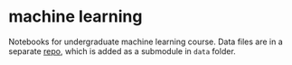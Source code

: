 # machine learning
Notebooks for undergraduate machine learning course.
Data files are in a separate [repo](https://github.com/ssuai/machine_learning_data), which is added as a submodule in `data` folder.
